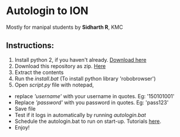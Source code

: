# **Autologin to ION**
Mostly for manipal students by **Sidharth R**, KMC

## Instructions:
1. Install python 2, if you haven't already. [Download here](https://www.python.org/ftp/python/2.7.12/python-2.7.12.msi)
2. Download this repository as zip. [Here](https://github.com/tornadoalert/ION-AutoLogin/archive/master.zip)
3. Extract the contents
4. Run the *install.bat* (To install python library 'robobrowser')
5. Open *script.py* file with notepad,
  * replace *'username'* with your username in quotes. Eg: '150101001'
  * Replace *'password'* with you password in quotes. Eg: 'pass123'
* Save file
* Test if it logs in automatically by running *autologin.bat*
* Schedule the autologin.bat to run on start-up. Tutorials [here](http://www.thewindowsclub.com/how-to-schedule-batch-file-run-automatically-windows-7).
* Enjoy!

